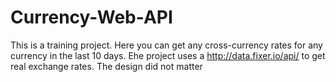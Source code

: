 # Currency-Web-API

This is a training project. 
Here you can get any cross-currency rates for any currency in the last 10 days. 
Еhe project uses a http://data.fixer.io/api/ to get real exchange rates.
The design did not matter
